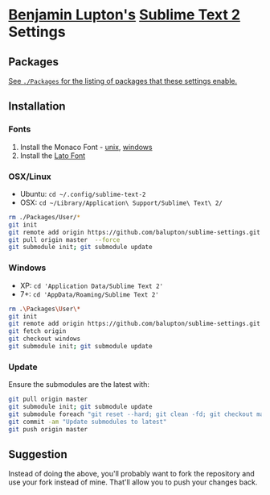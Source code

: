 # [Benjamin Lupton's](http://balupton.com) [Sublime Text 2](http://www.sublimetext.com/2) Settings

## Packages

[See `./Packages` for the listing of packages that these settings enable.](https://github.com/balupton/sublime-settings/tree/master/Packages)

## Installation

### Fonts

1. Install the Monaco Font - [unix](https://github.com/cstrap/monaco-font), [windows](https://github.com/cstrap/monaco-font)
1. Install the [Lato Font](http://www.google.com/webfonts#UsePlace:use/Collection:Lato:100,300,400,700,900,100italic,300italic,400italic,700italic,900italic)

### OSX/Linux

- Ubuntu: `cd ~/.config/sublime-text-2`
- OSX: `cd ~/Library/Application\ Support/Sublime\ Text\ 2/`

``` bash
rm ./Packages/User/*
git init
git remote add origin https://github.com/balupton/sublime-settings.git
git pull origin master  --force
git submodule init; git submodule update
```

### Windows

- XP: `cd 'Application Data/Sublime Text 2'`
- 7+: `cd 'AppData/Roaming/Sublime Text 2'`

``` bash
rm .\Packages\User\*
git init
git remote add origin https://github.com/balupton/sublime-settings.git
git fetch origin
git checkout windows
git submodule init; git submodule update
```

### Update

Ensure the submodules are the latest with:

``` bash
git pull origin master
git submodule init; git submodule update
git submodule foreach "git reset --hard; git clean -fd; git checkout master; git pull origin master; echo '\n'"
git commit -am "Update submodules to latest"
git push origin master
```


## Suggestion

Instead of doing the above, you'll probably want to fork the repository and use your fork instead of mine. That'll allow you to push your changes back.
